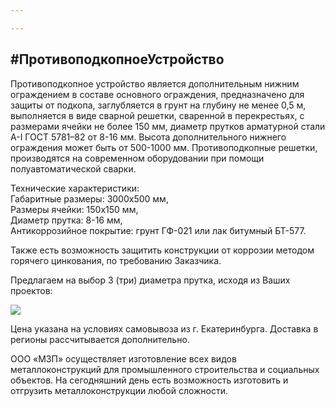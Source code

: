 ```yaml
---

---
```

## **#ПротивоподкопноеУстройство**

Противоподкопное устройство является дополнительным нижним ограждением в составе основного ограждения, предназначено для защиты от подкопа, заглубляется в грунт на глубину не менее 0,5 м, выполняется в виде сварной решетки, сваренной в перекрестьях, с размерами ячейки не более 150 мм, диаметр прутков арматурной стали А-I ГОСТ 5781–82 от 8-16 мм. Высота дополнительного нижнего ограждения может быть от 500-1000 мм. Противоподкопные решетки, производятся на современном оборудовании при помощи полуавтоматической сварки.

Технические характеристики:  
Габаритные размеры: 3000х500 мм,  
Размеры ячейки: 150х150 мм,  
Диаметр прутка: 8-16 мм,  
Антикоррозийное покрытие: грунт ГФ-021 или лак битумный БТ-577.

Также есть возможность защитить конструкции от коррозии методом горячего цинкования, по требованию Заказчика.

Предлагаем на выбор 3 (три) диаметра прутка, исходя из Ваших проектов:

![](/static/2020-12-01-13-36-31.png)

Цена указана на условиях самовывоза из г. Екатеринбурга. Доставка в регионы рассчитывается дополнительно.

ООО «МЗП» осуществляет изготовление всех видов металлоконструкций для промышленного строительства и социальных объектов.       На сегодняшний день есть возможность изготовить и отгрузить металлоконструкции любой сложности.